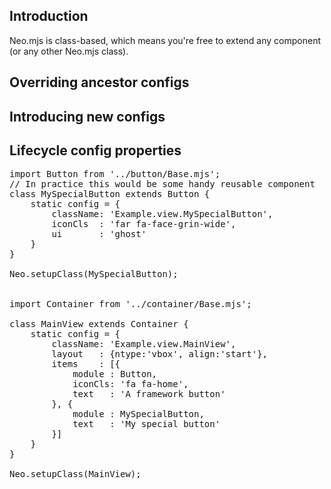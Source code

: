 ## Introduction

Neo.mjs is class-based, which means you're free to extend any component (or any other Neo.mjs class).


## Overriding ancestor configs

## Introducing new configs

## Lifecycle config properties

<pre data-neo>
import Button from '../button/Base.mjs';
// In practice this would be some handy reusable component
class MySpecialButton extends Button {
    static config = {
        className: 'Example.view.MySpecialButton',
        iconCls  : 'far fa-face-grin-wide',
        ui       : 'ghost'
    }
}

Neo.setupClass(MySpecialButton);


import Container from '../container/Base.mjs';

class MainView extends Container {
    static config = {
        className: 'Example.view.MainView',
        layout   : {ntype:'vbox', align:'start'},
        items    : [{
            module : Button,
            iconCls: 'fa fa-home',
            text   : 'A framework button'
        }, {
            module : MySpecialButton,
            text   : 'My special button'
        }]
    }
}

Neo.setupClass(MainView);
</pre>

